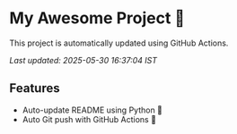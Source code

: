 # My Awesome Project 🚀

This project is automatically updated using GitHub Actions.

_Last updated: 2025-05-30 16:37:04 IST_

## Features
- Auto-update README using Python 🐍
- Auto Git push with GitHub Actions 🤖
